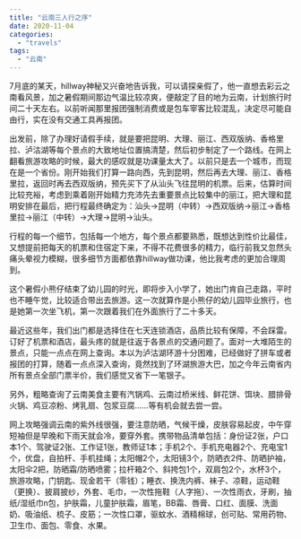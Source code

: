 ```yaml
---
title: "云南三人行之序"
date: 2020-11-04
categories: 
  - "travels"
tags: 
  - "云南"
---
```


7月底的某天，hillway神秘又兴奋地告诉我，可以请探亲假了，他一直想去彩云之南看风景，加之暑假期间那边气温比较凉爽，便敲定了目的地为云南，计划旅行时间二十天左右。以前听闻那里报团强制消费或是包车宰客比较混乱，决定尽可能自由行，实在没有交通工具再报团。

出发前，除了办理好请假手续，就是要把昆明、大理、丽江、西双版纳、香格里拉、泸沽湖等每个景点的大致地址位置搞清楚，然后初步制定了一个路线。在网上翻看旅游攻略的时候，最大的感叹就是功课量太大了。以前只是去一个城市，而现在是一个省份。刚开始我们打算一路向西，先到昆明，然后再去大理、丽江、香格里拉，返回时再去西双版纳，预先买下了从汕头飞往昆明的机票。后来，估算时间比较充裕，考虑到乘着刚开始精力充沛先去重要景点比较集中的丽江，把大理和昆明安排在最后，把行程最终确定为：汕头→昆明（中转）→西双版纳→丽江→香格里拉→丽江（中转）→大理→昆明→汕头。

行程的每一个细节，包括每一个地方，每个景点都要熟悉，既想达到性价比最佳，又想提前把每天的机票和住宿定下来，不得不花费很多的精力，临行前我又忽然头痛头晕视力模糊，很多细节方面都依靠hillway做功课，他比我考虑的更加合理周到。

这个暑假小熊仔结束了幼儿园的时光，即将步入小学了，她出门肯自己走路，平时也不睡午觉，比较适合带出去旅游。这一次就算作是小熊仔的幼儿园毕业旅行，也是她第一次坐飞机，第一次跟着我们在外面旅行了二十多天。

最近这些年，我们出门都是选择住在七天连锁酒店，品质比较有保障，不会踩雷。订好了机票和酒店，最头疼的就是往返于各景点的交通问题了。面对一大堆陌生的景点，只能一点点在网上查询。本以为泸沽湖环游十分困难，已经做好了拼车或者报团的打算，随着一点点深入查询，竟然找到了环湖旅游大巴，加之今年云南省内所有景点全部门票半价，我们感觉又省下一笔银子。

另外，粗略查询了云南美食主要有汽锅鸡、云南过桥米线、鲜花饼、饵块、腊排骨火锅、鸡豆凉粉、烤乳扇、包浆豆腐……等有机会就去尝一尝。

网上攻略强调云南的紫外线很强，要注意防晒，气候干燥，皮肤容易起皮，中午穿短袖但是早晚和下雨天就会冷，要穿外套。携带物品清单包括：身份证2张，户口本1个、驾驶证2张、工作证1张，教师证1本；手机2个、手机充电器2个、充电宝1个，优盘，自拍杆、手机挂绳；太阳帽2个，太阳镜3个，防晒衣2件、防晒护袖，太阳伞2把，防晒霜/防晒喷雾；拉杆箱2个、斜挎包1个，双肩包2个，水杯3个，旅游攻略，门钥匙、现金若干（零钱）；睡衣、换洗内裤、袜子、凉鞋，运动鞋（更换）、披肩披纱，外套、毛巾，一次性拖鞋（人字拖）、一次性雨衣，牙刷，抽纸/湿纸巾n包，护肤霜，儿童护肤霜，眉笔，BB霜、唇膏、口红、面膜、洗面奶、吸油纸、梳子、皮筋；一次性口罩，驱蚊水、酒精棉球，创可贴、常用药物、卫生巾、面包、零食、水果。
